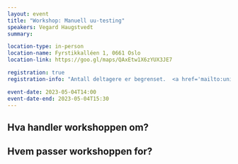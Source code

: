 ```yaml
---
layout: event
title: "Workshop: Manuell uu-testing"
speakers: Vegard Haugstvedt
summary: 

location-type: in-person
location-name: Fyrstikkalléen 1, 0661 Oslo
location-link: https://goo.gl/maps/QAxEtw1X6zYUX3JE7

registration: true
registration-info: "Antall deltagere er begrenset.  <a href='mailto:universell.utforming@nav.no?subject=Påmelding til manuell uu-testing workshop'>Ta kontakt med oss via epost</a> om du er interessert i å delta."

event-date: 2023-05-04T14:00
event-date-end: 2023-05-04T15:30
---
```

## Hva handler workshoppen om?


## Hvem passer workshoppen for?
